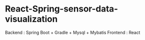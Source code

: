 # React-Spring-sensor-data-visualization

Backend  : Spring Boot + Gradle + Mysql + Mybatis
Frontend : React 
